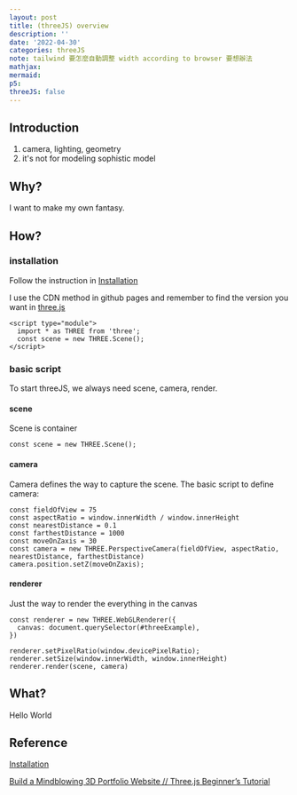 ```yaml
---
layout: post
title: (threeJS) overview
description: ''
date: '2022-04-30'
categories: threeJS
note: tailwind 要怎麼自動調整 width according to browser 要想辦法
mathjax:
mermaid:
p5:
threeJS: false
---
```


## Introduction

1. camera, lighting, geometry
2. it's not for modeling sophistic model

## Why?

I want to make my own fantasy.

## How?

### installation

Follow the instruction in [Installation](https://threejs.org/docs/#manual/en/introduction/Installation)

I use the CDN method in github pages and remember to find the version you want in [three.js](https://www.npmjs.com/package/three)

```
<script type="module">
  import * as THREE from 'three';
  const scene = new THREE.Scene();
</script>
```

### basic script

To start threeJS, we always need scene, camera, render.

#### scene

Scene is container

```
const scene = new THREE.Scene();
```

#### camera

Camera defines the way to capture the scene. The basic script to define camera:

```
const fieldOfView = 75
const aspectRatio = window.innerWidth / window.innerHeight
const nearestDistance = 0.1
const farthestDistance = 1000
const moveOnZaxis = 30
const camera = new THREE.PerspectiveCamera(fieldOfView, aspectRatio, nearestDistance, farthestDistance)
camera.position.setZ(moveOnZaxis);
```

#### renderer

Just the way to render the everything in the canvas

```
const renderer = new THREE.WebGLRenderer({
  canvas: document.querySelector(#threeExample),
})

renderer.setPixelRatio(window.devicePixelRatio);
renderer.setSize(window.innerWidth, window.innerHeight)
renderer.render(scene, camera)
```

## What?

<div id='' class='h-screen justify-center items-center'>
  <canvas id='threeExample' class='object-scale-down'>
    Hello World
  </canvas>
</div>

<script type="importmap">
  {
    "imports": {
      "three": "https://unpkg.com/three@0.140.0/build/three.module.js"
    }
  }
</script>

<script type="module">
  import * as THREE from 'three';
  const scene = new THREE.Scene();

  const fieldOfView = 75
  const aspectRatio = window.innerWidth / window.innerHeight
  const nearestDistance = 0.1
  const farthestDistance = 1000
  const moveOnZaxis = 30
  const camera = new THREE.PerspectiveCamera(fieldOfView, aspectRatio, nearestDistance, farthestDistance)

  const renderer = new THREE.WebGLRenderer({
    canvas: document.querySelector('#threeExample'),
  })

  camera.position.setZ(moveOnZaxis);

  renderer.setPixelRatio(window.devicePixelRatio);
  renderer.render(scene, camera)
  console.log(window.devicePixelRatio)
</script>

## Reference

[Installation](https://threejs.org/docs/#manual/en/introduction/Installation)

[Build a Mindblowing 3D Portfolio Website // Three.js Beginner’s Tutorial](https://www.youtube.com/watch?v=Q7AOvWpIVHU&t=198s)

